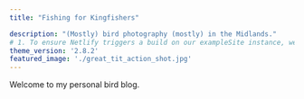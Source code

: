 ```yaml
---
title: "Fishing for Kingfishers"

description: "(Mostly) bird photography (mostly) in the Midlands."
# 1. To ensure Netlify triggers a build on our exampleSite instance, we need to change a file in the exampleSite directory.
theme_version: '2.8.2'
featured_image: './great_tit_action_shot.jpg'
---
```

Welcome to my personal bird blog.